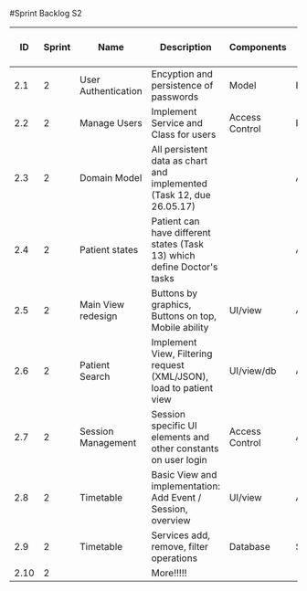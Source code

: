 #Sprint Backlog S2


|ID|Sprint|Name|Description|Components|Owner|Reviewer|Priority|Effort Plan Original|Effort Plan Updated|Effort Actual|Status|
| - | - | - | - | - | - | - | - | - | - | - | - |
2.1|2|User Authentication|Encyption and persistence of passwords|Model|Rolf|Ali|low|4|||Done
2.2|2|Manage Users|Implement Service and Class for users|Access Control|Rolf|Ali|low|8|||Done
2.3|2|Domain Model|All persistent data as chart and implemented (Task 12, due 26.05.17)||Adrian/Flo||opt.|16|||Done
2.4|2|Patient states|Patient can have different states (Task 13) which define Doctor's tasks||Adrian|||8|||Open
2.5|2|Main View redesign|Buttons by graphics, Buttons on top, Mobile ability|UI/view|Ali|||4|||Done
2.6|2|Patient Search|Implement View, Filtering request (XML/JSON), load to patient view|UI/view/db|Ali/Rolf|||8|||Open
2.7|2|Session Management|Session specific UI elements and other constants on user login|Access Control|Ali|||2|||Done
2.8|2|Timetable|Basic View and implementation: Add Event / Session, overview|UI/view|Ali|||8|||Open
2.9|2|Timetable|Services add, remove, filter operations|Database|Samuel|||4|||Open
2.10|2||More!!!!!||||||||Open
